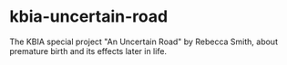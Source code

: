 # kbia-uncertain-road
The KBIA special project "An Uncertain Road" by Rebecca Smith, about premature birth and its effects later in life.
